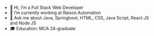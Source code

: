 - 👋 Hi, I’m  a Full Stack Web Developer
- 🌱 I’m currently working at Raison Automation
- 💬 Ask me about Java, Springboot, HTML, CSS, Java Script, React JS and Node JS 
- 🎓 Education: MCA 24-graduate
<!---
Iswaryavishwanathan/Iswaryavishwanathan is a ✨ special ✨ repository because its `README.md` (this file) appears on your GitHub profile.
You can click the Preview link to take a look at your changes.
--->
